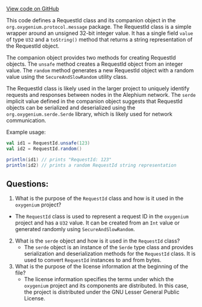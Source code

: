 [View code on GitHub](https://github.com/oxygenium/oxygenium/protocol/src/main/scala/org/oxygenium/protocol/message/RequestId.scala)

This code defines a RequestId class and its companion object in the `org.oxygenium.protocol.message` package. The RequestId class is a simple wrapper around an unsigned 32-bit integer value. It has a single field `value` of type `U32` and a `toString()` method that returns a string representation of the RequestId object.

The companion object provides two methods for creating RequestId objects. The `unsafe` method creates a RequestId object from an integer value. The `random` method generates a new RequestId object with a random value using the `SecureAndSlowRandom` utility class.

The RequestId class is likely used in the larger project to uniquely identify requests and responses between nodes in the Alephium network. The `serde` implicit value defined in the companion object suggests that RequestId objects can be serialized and deserialized using the `org.oxygenium.serde.Serde` library, which is likely used for network communication.

Example usage:

```scala
val id1 = RequestId.unsafe(123)
val id2 = RequestId.random()

println(id1) // prints "RequestId: 123"
println(id2) // prints a random RequestId string representation
```
## Questions: 
 1. What is the purpose of the `RequestId` class and how is it used in the `oxygenium` project?
   - The `RequestId` class is used to represent a request ID in the `oxygenium` project and has a `U32` value. It can be created from an `Int` value or generated randomly using `SecureAndSlowRandom`.
2. What is the `serde` object and how is it used in the `RequestId` class?
   - The `serde` object is an instance of the `Serde` type class and provides serialization and deserialization methods for the `RequestId` class. It is used to convert `RequestId` instances to and from bytes.
3. What is the purpose of the license information at the beginning of the file?
   - The license information specifies the terms under which the `oxygenium` project and its components are distributed. In this case, the project is distributed under the GNU Lesser General Public License.